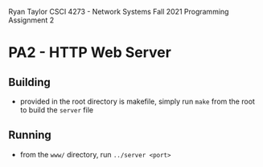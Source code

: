 Ryan Taylor
CSCI 4273 - Network Systems
Fall 2021
Programming Assignment 2

# PA2 - HTTP Web Server

## Building
- provided in the root directory is makefile, simply run ```make``` from the root to build the ```server``` file

## Running
- from the ```www/``` directory, run ```../server <port>```